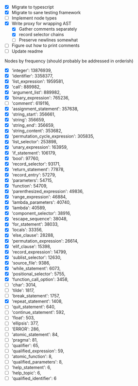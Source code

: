 - [x] Migrate to typescript
- [x] Migrate to sane testing framework
- [ ] Implement node types
- [x] Write proxy for wrapping AST
  - [x] Gather comments separately
  - [x] record selector chains
  - [ ] Preserve newlines somewhat
- [ ] Figure out how to print comments
- [ ] Update readme

Nodes by frequency (should probably be addressed in orderish)

- [x] 'integer': 13876939,
- [x] 'identifier': 3358377,
- [x] 'list_expression': 1959581,
- [x] 'call': 889982,
- [x] 'argument_list': 889982,
- [x] 'binary_expression': 765236,
- [ ] 'comment': 619116,
- [x] 'assignment_statement': 357638,
- [x] 'string_start': 356661,
- [x] 'string': 356659,
- [x] 'string_end': 356659,
- [x] 'string_content': 353682,
- [x] 'permutation_cycle_expression': 305835,
- [x] 'list_selector': 253898,
- [x] 'unary_expression': 163959,
- [x] 'if_statement': 106179,
- [x] 'bool': 97760,
- [x] 'record_selector': 93171,
- [x] 'return_statement': 77878,
- [x] 'record_entry': 57279,
- [x] 'parameters': 54715,
- [x] 'function': 54709,
- [x] 'parenthesized_expression': 49836,
- [x] 'range_expression': 46884,
- [x] 'lambda_parameters': 40740,
- [x] 'lambda': 40589,
- [x] 'component_selector': 38916,
- [x] 'escape_sequence': 38048,
- [x] 'for_statement': 38033,
- [x] 'locals': 33356,
- [x] 'else_clause': 28288,
- [x] 'permutation_expression': 26614,
- [x] 'elif_clause': 15398,
- [x] 'record_expression': 14799,
- [x] 'sublist_selector': 12630,
- [x] 'source_file': 9386,
- [x] 'while_statement': 6073,
- [x] 'positional_selector': 5755,
- [x] 'function_call_option': 3458,
- [ ] 'char': 3014,
- [ ] 'tilde': 1817,
- [ ] 'break_statement': 1757,
- [x] 'repeat_statement': 1408,
- [ ] 'quit_statement': 640,
- [ ] 'continue_statement': 592,
- [ ] 'float': 503,
- [ ] 'ellipsis': 377,
- [ ] 'ERROR': 286,
- [ ] 'atomic_statement': 84,
- [ ] 'pragma': 81,
- [ ] 'qualifier': 65,
- [ ] 'qualified_expression': 59,
- [ ] 'atomic_function': 8,
- [ ] 'qualified_parameters': 8,
- [ ] 'help_statement': 6,
- [ ] 'help_topic': 6,
- [ ] 'qualified_identifier': 6
